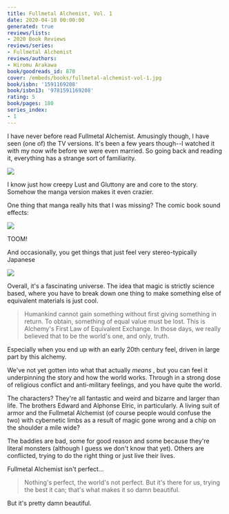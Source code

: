 ```yaml
---
title: Fullmetal Alchemist, Vol. 1
date: 2020-04-10 00:00:00
generated: true
reviews/lists:
- 2020 Book Reviews
reviews/series:
- Fullmetal Alchemist
reviews/authors:
- Hiromu Arakawa
book/goodreads_id: 870
cover: /embeds/books/fullmetal-alchemist-vol-1.jpg
book/isbn: '1591169208'
book/isbn13: '9781591169208'
rating: 5
book/pages: 180
series_index:
- 1
---
```

I have never before read Fullmetal Alchemist. Amusingly though, I have seen (one of) the TV versions. It's been a few years though--I watched it with my now wife before we were even married. So going back and reading it, everything has a strange sort of familiarity.  

![](/embeds/books/attachments/fullmetal-alchemist-vol-1-x-1.png)  

<!--more-->

I know just how creepy Lust and Gluttony are and core to the story. Somehow the manga version makes it even crazier.  

One thing that manga really hits that I was missing? The comic book sound effects:  

![](/embeds/books/attachments/fullmetal-alchemist-vol-1-x-2.png)  

TOOM!  

And occasionally, you get things that just feel very stereo-typically Japanese  

![](/embeds/books/attachments/fullmetal-alchemist-vol-1-x-3.png)  

Overall, it's a fascinating universe. The idea that magic is strictly science based, where you have to break down one thing to make something else of equivalent materials is just cool.  

> Humankind cannot gain something without first giving something in return. To obtain, something of equal value must be lost. This is Alchemy's First Law of Equivalent Exchange. In those days, we really believed that to be the world's one, and only, truth.

Especially when you end up with an early 20th century feel, driven in large part by this alchemy.  

We've not yet gotten into what that actually _means_ , but you can feel it underpinning the story and how the world works. Through in a strong dose of religious conflict and anti-military feelings, and you have quite the world.  

The characters? They're all fantastic and weird and bizarre and larger than life. The brothers Edward and Alphonse Elric, in particularly. A living suit of armor and the Fullmetal Alchemist (of course people would confuse the two) with cybernetic limbs as a result of magic gone wrong and a chip on the shoulder a mile wide?  

The baddies are bad, some for good reason and some because they're literal monsters (although I guess we don't know that yet). Others are conflicted, trying to do the right thing or just live their lives.  

Fullmetal Alchemist isn't perfect...  

> Nothing's perfect, the world's not perfect. But it's there for us, trying the best it can; that's what makes it so damn beautiful.

But it's pretty damn beautiful.